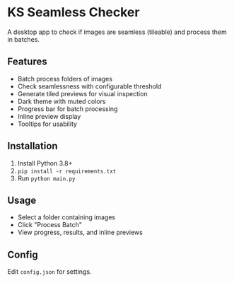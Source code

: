 # KS Seamless Checker

A desktop app to check if images are seamless (tileable) and process them in batches.

## Features
- Batch process folders of images
- Check seamlessness with configurable threshold
- Generate tiled previews for visual inspection
- Dark theme with muted colors
- Progress bar for batch processing
- Inline preview display
- Tooltips for usability

## Installation
1. Install Python 3.8+
2. `pip install -r requirements.txt`
3. Run `python main.py`

## Usage
- Select a folder containing images
- Click "Process Batch"
- View progress, results, and inline previews

## Config
Edit `config.json` for settings.